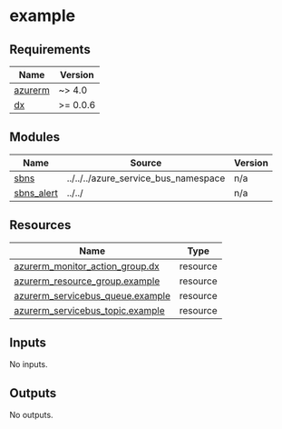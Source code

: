 # example

<!-- BEGIN_TF_DOCS -->
## Requirements

| Name | Version |
|------|---------|
| <a name="requirement_azurerm"></a> [azurerm](#requirement\_azurerm) | ~> 4.0 |
| <a name="requirement_dx"></a> [dx](#requirement\_dx) | >= 0.0.6 |

## Modules

| Name | Source | Version |
|------|--------|---------|
| <a name="module_sbns"></a> [sbns](#module\_sbns) | ../../../azure_service_bus_namespace | n/a |
| <a name="module_sbns_alert"></a> [sbns\_alert](#module\_sbns\_alert) | ../../ | n/a |

## Resources

| Name | Type |
|------|------|
| [azurerm_monitor_action_group.dx](https://registry.terraform.io/providers/hashicorp/azurerm/latest/docs/resources/monitor_action_group) | resource |
| [azurerm_resource_group.example](https://registry.terraform.io/providers/hashicorp/azurerm/latest/docs/resources/resource_group) | resource |
| [azurerm_servicebus_queue.example](https://registry.terraform.io/providers/hashicorp/azurerm/latest/docs/resources/servicebus_queue) | resource |
| [azurerm_servicebus_topic.example](https://registry.terraform.io/providers/hashicorp/azurerm/latest/docs/resources/servicebus_topic) | resource |

## Inputs

No inputs.

## Outputs

No outputs.
<!-- END_TF_DOCS -->
